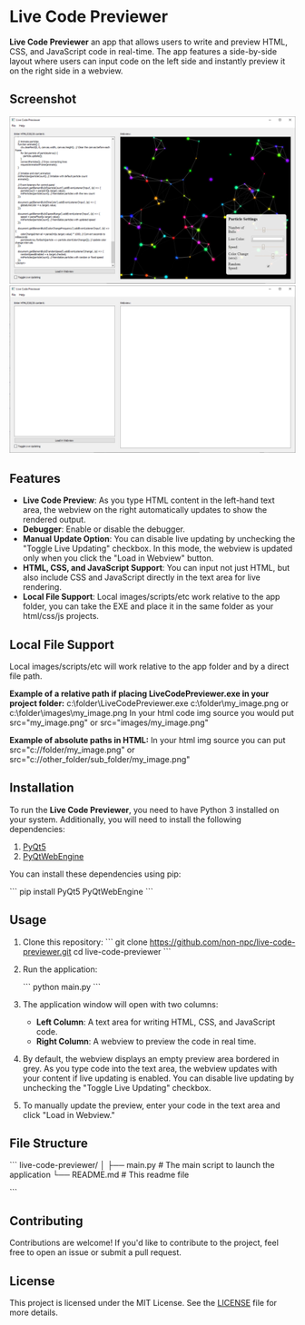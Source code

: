 
# Live Code Previewer

**Live Code Previewer** an app that allows users to write and preview HTML, CSS, and JavaScript code in real-time. 
The app features a side-by-side layout where users can input code on the left side and instantly preview it on the right side in a webview.

## Screenshot

![Live Code Previewer Screenshot-01](screenshot-01.png)
![Live Code Previewer Screenshot-02](screenshot-02.png)

## Features

- **Live Code Preview**: As you type HTML content in the left-hand text area, the webview on the right automatically updates to show the rendered output.
- **Debugger**: Enable or disable the debugger.
- **Manual Update Option**: You can disable live updating by unchecking the "Toggle Live Updating" checkbox. In this mode, the webview is updated only when you click the "Load in Webview" button.
- **HTML, CSS, and JavaScript Support**: You can input not just HTML, but also include CSS and JavaScript directly in the text area for live rendering.
- **Local File Support**: Local images/scripts/etc work relative to the app folder, you can take the EXE and place it in the same folder as your html/css/js projects.

## Local File Support

Local images/scripts/etc will work relative to the app folder and by a direct file path.

**Example of a relative path if placing LiveCodePreviewer.exe in your project folder:**
c:\folder\LiveCodePreviewer.exe
c:\folder\my_image.png or c:\folder\images\my_image.png
In your html code img source you would put src="my_image.png" or src="images/my_image.png"

**Example of absolute paths in HTML:**
In your html img source you can put src="c://folder/my_image.png" or src="c://other_folder/sub_folder/my_image.png"

## Installation

To run the **Live Code Previewer**, you need to have Python 3 installed on your system. Additionally, you will need to install the following dependencies:

1. [PyQt5](https://pypi.org/project/PyQt5/)
2. [PyQtWebEngine](https://pypi.org/project/PyQtWebEngine/)

You can install these dependencies using pip:

\`\`\`
pip install PyQt5 PyQtWebEngine
\`\`\`

## Usage

1. Clone this repository:
   \`\`\`
   git clone https://github.com/non-npc/live-code-previewer.git
   cd live-code-previewer
   \`\`\`

2. Run the application:

   \`\`\`
   python main.py
   \`\`\`

3. The application window will open with two columns:
   - **Left Column**: A text area for writing HTML, CSS, and JavaScript code.
   - **Right Column**: A webview to preview the code in real time.

4. By default, the webview displays an empty preview area bordered in grey. As you type code into the text area, the webview updates with your content if live updating is enabled. You can disable live updating by unchecking the "Toggle Live Updating" checkbox.

5. To manually update the preview, enter your code in the text area and click "Load in Webview."

## File Structure

\`\`\`
live-code-previewer/
│
├── main.py              # The main script to launch the application
└── README.md            # This readme file

\`\`\`

## Contributing

Contributions are welcome! If you'd like to contribute to the project, feel free to open an issue or submit a pull request.

## License

This project is licensed under the MIT License. See the [LICENSE](LICENSE) file for more details.

